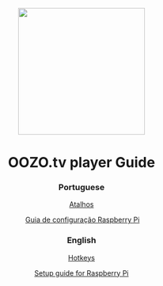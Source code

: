 <p align="center">
  <img width="256" height="256" src="https://s3.amazonaws.com/oozopi-releases/256.png">


<h1 align="center">
  OOZO.tv player Guide
</h1>
<h3 align="center">
  Portuguese
</h3>
<p align="center">
  <a href="https://github.com/oozotv/oozo-box/wiki/Atalhos" target="_blank">Atalhos</a>
</p>
<p align="center">
  <a href="https://github.com/oozotv/oozo-box/wiki/Guia-de-configura%C3%A7%C3%A3o" target="_blank">Guia de configuração Raspberry Pi</a>
<h3 align="center">
  English
</h3>
</p>
<p align="center">
  <a href="https://github.com/oozotv/oozo-box/wiki/Hotkeys" target="_blank">Hotkeys</a>
</p>
<p align="center">
  <a href="https://github.com/oozotv/oozo-box/wiki/Setup-guide" target="_blank">Setup guide for Raspberry Pi</a>
</p>
